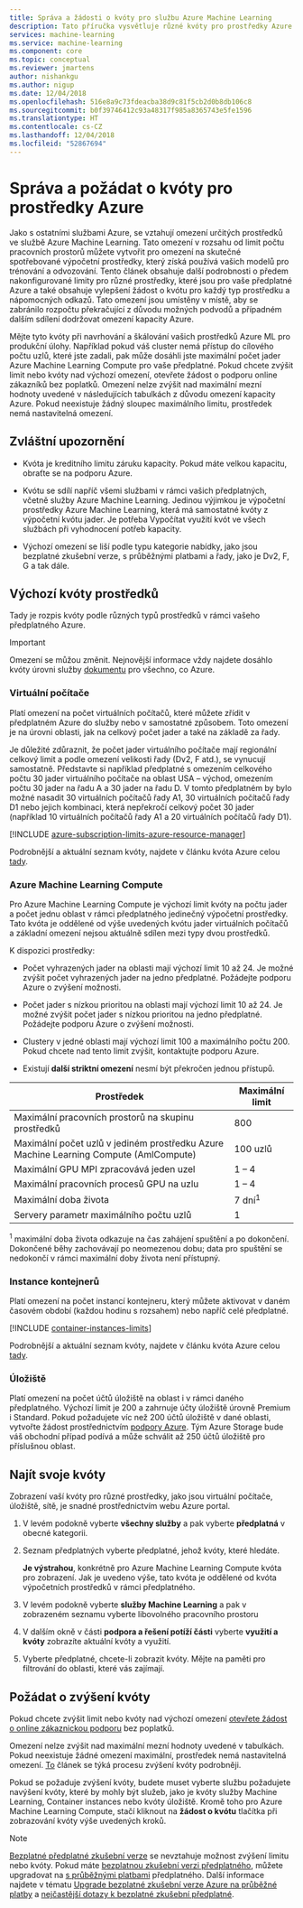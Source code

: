 ```yaml
---
title: Správa a žádosti o kvóty pro službu Azure Machine Learning
description: Tato příručka vysvětluje různé kvóty pro prostředky Azure Machine Learning a postup zobrazení a požádat o navýšení kvóty.
services: machine-learning
ms.service: machine-learning
ms.component: core
ms.topic: conceptual
ms.reviewer: jmartens
author: nishankgu
ms.author: nigup
ms.date: 12/04/2018
ms.openlocfilehash: 516e8a9c73fdeacba38d9c81f5cb2d0b8db106c8
ms.sourcegitcommit: b0f39746412c93a48317f985a8365743e5fe1596
ms.translationtype: HT
ms.contentlocale: cs-CZ
ms.lasthandoff: 12/04/2018
ms.locfileid: "52867694"
---
```

# <a name="manage-and-request-quotas-for-azure-resources"></a>Správa a požádat o kvóty pro prostředky Azure

Jako s ostatními službami Azure, se vztahují omezení určitých prostředků ve službě Azure Machine Learning. Tato omezení v rozsahu od limit počtu pracovních prostorů můžete vytvořit pro omezení na skutečné spotřebované výpočetní prostředky, který získá používá vašich modelů pro trénování a odvozování. Tento článek obsahuje další podrobnosti o předem nakonfigurované limity pro různé prostředky, které jsou pro vaše předplatné Azure a také obsahuje vylepšení žádost o kvótu pro každý typ prostředku a nápomocných odkazů. Tato omezení jsou umístěny v místě, aby se zabránilo rozpočtu překračující z důvodu možných podvodů a případném dalším sdílení dodržovat omezení kapacity Azure.

Mějte tyto kvóty při navrhování a škálování vašich prostředků Azure ML pro produkční úlohy. Například pokud váš cluster nemá přístup do cílového počtu uzlů, které jste zadali, pak může dosáhli jste maximální počet jader Azure Machine Learning Compute pro vaše předplatné. Pokud chcete zvýšit limit nebo kvóty nad výchozí omezení, otevřete žádost o podporu online zákazníků bez poplatků. Omezení nelze zvýšit nad maximální mezní hodnoty uvedené v následujících tabulkách z důvodu omezení kapacity Azure. Pokud neexistuje žádný sloupec maximálního limitu, prostředek nemá nastavitelná omezení. 

## <a name="special-considerations"></a>Zvláštní upozornění

+ Kvóta je kreditního limitu záruku kapacity. Pokud máte velkou kapacitu, obraťte se na podporu Azure.

+ Kvótu se sdílí napříč všemi službami v rámci vašich předplatných, včetně služby Azure Machine Learning. Jedinou výjimkou je výpočetní prostředky Azure Machine Learning, která má samostatné kvóty z výpočetní kvótu jader. Je potřeba Vypočítat využití kvót ve všech službách při vyhodnocení potřeb kapacity.

+ Výchozí omezení se liší podle typu kategorie nabídky, jako jsou bezplatné zkušební verze, s průběžnými platbami a řady, jako je Dv2, F, G a tak dále.

## <a name="default-resource-quotas"></a>Výchozí kvóty prostředků

Tady je rozpis kvóty podle různých typů prostředků v rámci vašeho předplatného Azure. 

> [!Important]
> Omezení se můžou změnit. Nejnovější informace vždy najdete dosáhlo kvóty úrovni služby [dokumentu](https://docs.microsoft.com/azure/azure-subscription-service-limits/) pro všechno, co Azure.

### <a name="virtual-machines"></a>Virtuální počítače 
Platí omezení na počet virtuálních počítačů, které můžete zřídit v předplatném Azure do služby nebo v samostatné způsobem. Toto omezení je na úrovni oblasti, jak na celkový počet jader a také na základě za řady.

Je důležité zdůraznit, že počet jader virtuálního počítače mají regionální celkový limit a podle omezení velikosti řady (Dv2, F atd.), se vynucují samostatně. Představte si například předplatné s omezením celkového počtu 30 jader virtuálního počítače na oblast USA – východ, omezením počtu 30 jader na řadu A a 30 jader na řadu D. V tomto předplatném by bylo možné nasadit 30 virtuálních počítačů řady A1, 30 virtuálních počítačů řady D1 nebo jejich kombinaci, která nepřekročí celkový počet 30 jader (například 10 virtuálních počítačů řady A1 a 20 virtuálních počítačů řady D1).

[!INCLUDE [azure-subscription-limits-azure-resource-manager](../../../includes/azure-subscription-limits-azure-resource-manager.md)]

Podrobnější a aktuální seznam kvóty, najdete v článku kvóta Azure celou [tady](https://docs.microsoft.com/azure/azure-subscription-service-limits#subscription-limits-1).

### <a name="azure-machine-learning-compute"></a>Azure Machine Learning Compute
Pro Azure Machine Learning Compute je výchozí limit kvóty na počtu jader a počet jednu oblast v rámci předplatného jedinečný výpočetní prostředky. Tato kvóta je oddělené od výše uvedených kvótu jader virtuálních počítačů a základní omezení nejsou aktuálně sdílen mezi typy dvou prostředků.

K dispozici prostředky:
+ Počet vyhrazených jader na oblasti mají výchozí limit 10 až 24.  Je možné zvýšit počet vyhrazených jader na jedno předplatné. Požádejte podporu Azure o zvýšení možnosti.

+ Počet jader s nízkou prioritou na oblasti mají výchozí limit 10 až 24.  Je možné zvýšit počet jader s nízkou prioritou na jedno předplatné. Požádejte podporu Azure o zvýšení možnosti.

+ Clustery v jedné oblasti mají výchozí limit 100 a maximálního počtu 200. Pokud chcete nad tento limit zvýšit, kontaktujte podporu Azure.

+ Existují **další striktní omezení** nesmí být překročen jednou přístupů.

| **Prostředek** | **Maximální limit** |
| --- | --- |
| Maximální pracovních prostorů na skupinu prostředků | 800 |
| Maximální počet uzlů v jediném prostředku Azure Machine Learning Compute (AmlCompute) | 100 uzlů |
| Maximální GPU MPI zpracovává jeden uzel | 1 – 4 |
| Maximální pracovních procesů GPU na uzlu | 1 – 4 |
| Maximální doba života | 7 dní<sup>1</sup> |
| Servery parametr maximálního počtu uzlů | 1 |

<sup>1</sup> maximální doba života odkazuje na čas zahájení spuštění a po dokončení. Dokončené běhy zachovávají po neomezenou dobu; data pro spuštění se nedokončí v rámci maximální doby života není přístupný.

### <a name="container-instances"></a>Instance kontejnerů

Platí omezení na počet instancí kontejneru, který můžete aktivovat v daném časovém období (každou hodinu s rozsahem) nebo napříč celé předplatné.

[!INCLUDE [container-instances-limits](../../../includes/container-instances-limits.md)]

Podrobnější a aktuální seznam kvóty, najdete v článku kvóta Azure celou [tady](https://docs.microsoft.com/azure/azure-subscription-service-limits#container-instances-limits).

### <a name="storage"></a>Úložiště
Platí omezení na počet účtů úložiště na oblast i v rámci daného předplatného. Výchozí limit je 200 a zahrnuje účty úložiště úrovně Premium i Standard. Pokud požadujete víc než 200 účtů úložiště v dané oblasti, vytvořte žádost prostřednictvím [podpory Azure](https://ms.portal.azure.com/#blade/Microsoft_Azure_Support/HelpAndSupportBlade/newsupportrequest/). Tým Azure Storage bude váš obchodní případ podívá a může schválit až 250 účtů úložiště pro příslušnou oblast.


## <a name="find-your-quotas"></a>Najít svoje kvóty

Zobrazení vaší kvóty pro různé prostředky, jako jsou virtuální počítače, úložiště, sítě, je snadné prostřednictvím webu Azure portal.

1. V levém podokně vyberte **všechny služby** a pak vyberte **předplatná** v obecné kategorii.

1. Seznam předplatných vyberte předplatné, jehož kvóty, které hledáte.

   **Je výstrahou**, konkrétně pro Azure Machine Learning Compute kvóta pro zobrazení. Jak je uvedeno výše, tato kvóta je oddělené od kvóta výpočetních prostředků v rámci předplatného. 
   
1. V levém podokně vyberte **služby Machine Learning** a pak v zobrazeném seznamu vyberte libovolného pracovního prostoru

1. V dalším okně v části **podpora a řešení potíží části** vyberte **využití a kvóty** zobrazíte aktuální kvóty a využití.

1. Vyberte předplatné, chcete-li zobrazit kvóty. Mějte na paměti pro filtrování do oblasti, které vás zajímají.


## <a name="request-quota-increases"></a>Požádat o zvýšení kvóty

Pokud chcete zvýšit limit nebo kvóty nad výchozí omezení [otevřete žádost o online zákaznickou podporu](https://ms.portal.azure.com/#blade/Microsoft_Azure_Support/HelpAndSupportBlade/newsupportrequest/) bez poplatků.

Omezení nelze zvýšit nad maximální mezní hodnoty uvedené v tabulkách. Pokud neexistuje žádné omezení maximální, prostředek nemá nastavitelná omezení. [To](https://docs.microsoft.com/azure/azure-resource-manager/resource-manager-quota-errors) článek se týká procesu zvýšení kvóty podrobněji.

Pokud se požaduje zvýšení kvóty, budete muset vyberte službu požadujete navýšení kvóty, které by mohly být služeb, jako je kvóty služby Machine Learning, Container instances nebo kvóty úložiště. Kromě toho pro Azure Machine Learning Compute, stačí kliknout na **žádost o kvótu** tlačítka při zobrazování kvóty výše uvedených kroků.

> [!NOTE]
> [Bezplatné předplatné zkušební verze](https://azure.microsoft.com/offers/ms-azr-0044p) se nevztahuje možnost zvýšení limitu nebo kvóty. Pokud máte [bezplatnou zkušební verzi předplatného](https://azure.microsoft.com/offers/ms-azr-0044p), můžete upgradovat na [s průběžnými platbami](https://azure.microsoft.com/offers/ms-azr-0003p/) předplatného. Další informace najdete v tématu [Upgrade bezplatné zkušební verze Azure na průběžné platby](../../billing/billing-upgrade-azure-subscription.md) a [nejčastější dotazy k bezplatné zkušební předplatné](https://azure.microsoft.com/free/free-account-faq).

